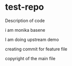 # test-repo
Description of code

i am monika basene

I am doing upstream demo

creating commit for feature file

copyright of the  main file